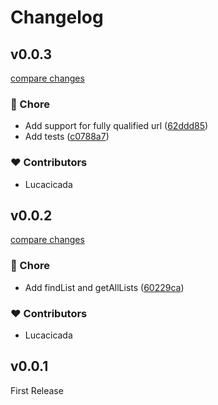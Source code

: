# Changelog


## v0.0.3

[compare changes](https://github.com/wefixers/aweber-node-api/compare/v0.0.2...v0.0.3)

### 🏡 Chore

- Add support for fully qualified url ([62ddd85](https://github.com/wefixers/aweber-node-api/commit/62ddd85))
- Add tests ([c0788a7](https://github.com/wefixers/aweber-node-api/commit/c0788a7))

### ❤️ Contributors

- Lucacicada

## v0.0.2

[compare changes](https://github.com/wefixers/aweber-node-api/compare/v0.0.1...v0.0.2)


### 🏡 Chore

  - Add findList and getAllLists ([60229ca](https://github.com/wefixers/aweber-node-api/commit/60229ca))

### ❤️  Contributors

- Lucacicada

## v0.0.1

First Release
